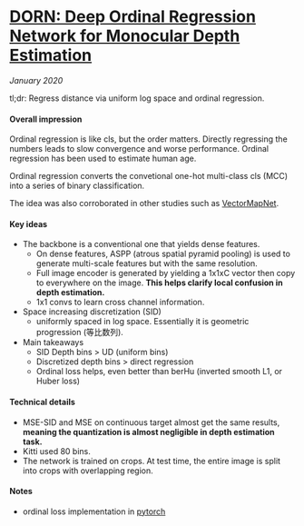 # [DORN: Deep Ordinal Regression Network for Monocular Depth Estimation](https://arxiv.org/abs/1806.02446)

_January 2020_

tl;dr: Regress distance via uniform log space and ordinal regression.

#### Overall impression
Ordinal regression is like cls, but the order matters. Directly regressing the numbers leads to slow convergence and worse performance. Ordinal regression has been used to estimate human age. 

Ordinal regression converts the convetional one-hot multi-class cls (MCC) into a series of binary classification. 

The idea was also corroborated in other studies such as [VectorMapNet](vectormapnet.md).

#### Key ideas
- The backbone is a conventional one that yields dense features. 
	- On dense features, ASPP (atrous spatial pyramid pooling) is used to generate multi-scale features but with the same resolution.
	- Full image encoder is generated by yielding a 1x1xC vector then copy to everywhere on the image. **This helps clarify local confusion in depth estimation.**
	- 1x1 convs to learn cross channel information.
- Space increasing discretization (SID)
	- uniformly spaced in log space. Essentially it is geometric progression (等比数列).
- Main takeaways
	- SID Depth bins > UD (uniform bins)
	- Discretized depth bins > direct regression
	- Ordinal loss helps, even better than berHu (inverted smooth L1, or Huber loss)

#### Technical details
- MSE-SID and MSE on continuous target almost get the same results, **meaning the quantization is almost negligible in depth estimation task.**
- Kitti used 80 bins.
- The network is trained on crops. At test time, the entire image is split into crops with overlapping region. 

#### Notes
- ordinal loss implementation in [pytorch](https://github.com/dontLoveBugs/DORN_pytorch/blob/master/criteria.py)

